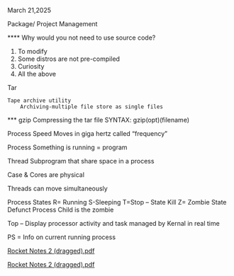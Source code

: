 March 21,2025

Package/ Project Management 

**** Why would you not need to use source code?

1.	To modify 
2.	Some distros are not pre-compiled
3.	Curiosity 
4.	All the above

Tar 

	Tape archive utility 
		Archiving-multiple file store as single files 

*** gzip
	Compressing the tar file 
	SYNTAX: gzip(opt)(filename)

Process Speed 
	Moves in giga hertz called “frequency”

Process
	Something is running = program

Thread
	Subprogram that share space in a process

Case & Cores are physical

Threads can move simultaneously 

Process States
	R= Running
	S-Sleeping 
	T=Stop – State Kill
	Z= Zombie State
		Defunct Process 
			Child is the zombie

Top – Display processor activity and task managed by Kernal in real time

PS = Info on current running process


[Rocket Notes 2 (dragged).pdf](https://github.com/user-attachments/files/19410625/Rocket.Notes.2.dragged.pdf)

[Rocket Notes 2 (dragged).pdf](https://github.com/user-attachments/files/19410626/Rocket.Notes.2.dragged.pdf)



